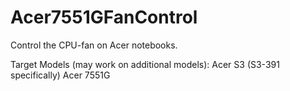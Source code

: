 Acer7551GFanControl
===================


Control the CPU-fan on Acer notebooks.  

Target Models (may work on additional models):
Acer S3 (S3-391 specifically)
Acer 7551G
